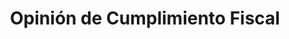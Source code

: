---
title: "Opinión de Cumplimiento Fiscal"
description: "Gestión completa del trámite de opinión de cumplimiento de obligaciones fiscales (32-D) para licitaciones, contratos gubernamentales y operaciones comerciales que requieran acreditar tu situación fiscal ante terceros."
shortDescription: "Gestión completa del trámite de opinión de cumplimiento (32-D) para licitaciones y contratos gubernamentales."
icon: "✅"
price: 1200
priceNote: "desde"
deliveryTime: "1-3 días hábiles"
badge: "Urgente"
featured: false
heroImage: "/images/servicios/opinion-cumplimiento-fiscal.jpg"
ctaText: "Solicitar Trámite"
ctaUrl: "#contacto"
secondaryCtaText: "Trámite Urgente"
secondaryCtaUrl: "#contacto"

benefits:
  - title: "Respuesta Rápida"
    description: "Obtenemos tu opinión positiva en el menor tiempo posible, ideal para requisitos urgentes de licitaciones o contratos."
    icon: "⚡"
  - title: "Verificación Preventiva"
    description: "Detectamos y corregimos posibles inconsistencias antes de solicitar la opinión, evitando resultados negativos."
    icon: "🔍"
  - title: "Validez Garantizada"
    description: "Nos aseguramos de que el documento cumpla con todos los requisitos legales y tenga plena validez ante cualquier instancia."
    icon: "⚖️"
  - title: "Asesoría Especializada"
    description: "Te explicamos las implicaciones de la opinión obtenida y las acciones necesarias para mantener un estatus positivo."
    icon: "👨‍💼"

process:
  - title: "Diagnóstico Inicial"
    description: "Verificamos tu situación fiscal actual mediante una revisión preliminar de tu cumplimiento ante el SAT, IMSS e INFONAVIT."
    icon: "📋"
  - title: "Detección de Inconsistencias"
    description: "Identificamos posibles problemas o incumplimientos que puedan generar una opinión negativa."
    icon: "🔎"
  - title: "Regularización Previa"
    description: "Corregimos las inconsistencias detectadas para asegurar la obtención de una opinión positiva."
    icon: "🔧"
  - title: "Trámite de Opinión"
    description: "Realizamos la solicitud formal de la opinión de cumplimiento ante las autoridades correspondientes."
    icon: "📤"
  - title: "Verificación y Validación"
    description: "Comprobamos la autenticidad y validez del documento obtenido mediante los mecanismos oficiales."
    icon: "✓"
  - title: "Entrega y Asesoría"
    description: "Te proporcionamos el documento final con explicaciones sobre su interpretación y periodo de vigencia."
    icon: "📬"

requirements:
  - "e.firma (antes FIEL) vigente o Contraseña de acceso al portal del SAT"
  - "RFC activo y actualizado"
  - "Correo electrónico registrado ante el SAT"
  - "Declaraciones mensuales y anuales al corriente"
  - "Estar al día en pagos de impuestos federales"
  - "No tener créditos fiscales firmes pendientes"
  - "Contar con domicilio fiscal localizable y actualizado"
  - "Para personas morales: estatus activo de obligaciones ante el IMSS e INFONAVIT"

deliverables:
  - "Opinión de Cumplimiento de Obligaciones Fiscales (32-D) en formato PDF con sello digital"
  - "Verificación de autenticidad mediante código QR"
  - "Reporte de estatus fiscal detallado"
  - "Certificado de validez para presentación ante dependencias"
  - "Guía de interpretación del documento"
  - "Recomendaciones para mantener el estatus positivo"
  - "Calendario de obligaciones fiscales pendientes (si aplica)"

relatedServices:
  - "regularizacion-fiscal"
  - "tramite-efirma-csd"
  - "cambio-regimen-fiscal"
  - "inscripcion-rfc"
  - "declaracion-anual-personas-fisicas"

faqs:
  - question: "¿Qué es la Opinión de Cumplimiento de Obligaciones Fiscales (32-D)?"
    answer: "Es un documento oficial emitido por el SAT que indica si un contribuyente está al corriente en el cumplimiento de sus obligaciones fiscales federales. Este documento es identificado como '32-D' por el artículo del Código Fiscal de la Federación que lo regula. Es ampliamente solicitado para participar en licitaciones gubernamentales, obtener contratos públicos, realizar trámites bancarios, y como requisito entre empresas privadas para verificar la formalidad de sus proveedores."
  - question: "¿Cuánto tiempo es válida la opinión de cumplimiento?"
    answer: "La opinión de cumplimiento de obligaciones fiscales tiene una vigencia de 30 días naturales a partir de su emisión. Es importante verificar si la entidad que solicita el documento requiere una fecha de emisión específica, ya que algunas dependencias gubernamentales exigen que el documento tenga una antigüedad no mayor a cierto número de días al momento de presentarlo."
  - question: "¿Qué significa una opinión negativa o con inconsistencias?"
    answer: "Una opinión negativa indica que el SAT ha detectado incumplimientos en tus obligaciones fiscales, como declaraciones pendientes, omisión de pagos, créditos fiscales firmes, inconsistencias en tus datos de registro, o localización como contribuyente no localizado. Una opinión con observaciones señala que existen algunas inconsistencias menores que no impiden la obtención de una opinión positiva, pero que deben ser atendidas. En ambos casos, podemos ayudarte a identificar y resolver estos problemas."
  - question: "¿Es posible obtener una opinión positiva si tengo adeudos fiscales?"
    answer: "Si tienes adeudos fiscales pero estos se encuentran garantizados mediante algún medio permitido por el SAT (como un convenio de pago a plazos, fianza, embargo, etc.), es posible obtener una opinión positiva. También es posible si los adeudos están en proceso de impugnación y aún no están firmes. Nuestro servicio incluye la evaluación de tu situación particular y la recomendación de la mejor estrategia para cada caso."
  - question: "¿Este documento incluye opinión del IMSS e INFONAVIT?"
    answer: "El documento básico emitido por el SAT no incluye la situación ante el IMSS e INFONAVIT. Sin embargo, para ciertos trámites gubernamentales, se requiere la opinión de cumplimiento de estas tres instituciones. Como parte de nuestro servicio integral, podemos gestionar también las opiniones de cumplimiento ante el IMSS e INFONAVIT para ofrecerte una solución completa, según tus necesidades específicas."
  - question: "¿Qué sucede si me niegan la opinión positiva de cumplimiento?"
    answer: "Si te niegan la opinión positiva, primero identificaremos las causas específicas del rechazo. Estas pueden incluir declaraciones pendientes, pagos omitidos, discrepancias en datos registrales, entre otras. Una vez identificadas las causas, implementaremos un plan de regularización para solucionar cada inconsistencia, priorizando aquellas de mayor impacto o urgencia. Tras la regularización, solicitaremos nuevamente la opinión para verificar que todos los problemas han sido resueltos satisfactoriamente."

testimonials:
  - quote: "Necesitaba urgentemente la opinión positiva para participar en una licitación gubernamental. Todoconta resolvió algunas inconsistencias en mi situación fiscal y obtuve el documento en tiempo récord. Gracias a ellos, pude presentar mi propuesta a tiempo."
    author: "Miguel Ángel Rojas"
    position: "Director"
    company: "Construcciones Modernas S.A. de C.V."
  - quote: "Mi banco me solicitó la opinión de cumplimiento para un crédito empresarial y descubrí que tenía una opinión negativa por declaraciones pendientes. El equipo de Todoconta me ayudó a regularizar mi situación rápidamente y obtuve mi crédito sin problemas."
    author: "Laura Sánchez"
    position: "Propietaria"
    company: "Distribuidora Industrial del Norte"
  - quote: "Como proveedor de PEMEX, necesito presentar la opinión de cumplimiento regularmente. Todoconta no solo gestiona el trámite eficientemente, sino que me mantiene al tanto de mis obligaciones para evitar sorpresas. Un servicio verdaderamente preventivo."
    author: "Javier Montiel"
    position: "Gerente Administrativo"
    company: "Servicios Petroleros Especializados"

seoTitle: "Opinión de Cumplimiento Fiscal 32-D | Gestión de Trámite SAT"
seoDescription: "Servicio profesional para obtener la Opinión de Cumplimiento de Obligaciones Fiscales (32-D) positiva. Gestión integral para licitaciones, contratos gubernamentales y trámites comerciales."
seoKeywords: ["opinión de cumplimiento fiscal", "32-D", "licitaciones", "contratos gubernamentales", "SAT", "obligaciones fiscales", "trámites fiscales", "cumplimiento fiscal", "situación fiscal", "opinión positiva"]
---